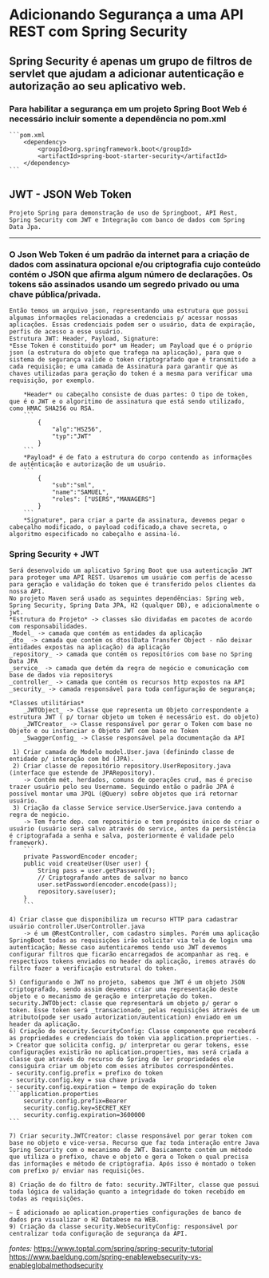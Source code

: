 # Adicionando Segurança a uma API REST com Spring Security

## Spring Security é apenas um grupo de filtros de servlet que ajudam a adicionar autenticação e autorização ao seu aplicativo web.
### Para habilitar a segurança em um projeto Spring Boot Web é necessário incluir somente a dependência no pom.xml
    ```pom.xml
        <dependency>
            <groupId>org.springframework.boot</groupId>
            <artifactId>spring-boot-starter-security</artifactId>
        </dependency>
    ```

## JWT - JSON Web Token
    Projeto Spring para demonstração de uso de Springboot, API Rest, Spring Security com JWT e Integração com banco de dados com Spring Data Jpa.
---

### O Json Web Token é um padrão da internet para a criação de dados com assinatura opcional e/ou criptografia cujo conteúdo contém o JSON que afirma algum número de declarações. Os tokens são assinados usando um segredo privado ou uma chave pública/privada. 
    Então temos um arquivo json, representando uma estrutura que possui algumas informações relacionadas a credenciais p/ acessar nossas aplicações. Essas credenciais podem ser o usuário, data de expiração, perfis de acesso a esse usuário.
    Estrutura JWT: Header, Payload, Signature:
    *Esse Token é constituido por* um Header; um Payload que é o próprio json (a estrutura do objeto que trafega na aplicação), para que o sistema de segurança valide o token criptografado que é transmitido a cada requisição; e uma camada de Assinatura para garantir que as chaves utilizadas para geração do token é a mesma para verificar uma requisição, por exemplo.
        
        *Header* ou cabeçalho consiste de duas partes: O tipo de token, que é o JWT e o algoritimo de assinatura que está sendo utilizado, como HMAC SHA256 ou RSA.
        ```
            {
                "alg":"HS256",
                "typ":"JWT"
            }
        ```
        *Payload* é de fato a estrutura do corpo contendo as informações de autênticação e autorização de um usuário.
        ```
            {
                "sub":"sml",
                "name":"SAMUEL",
                "roles": ["USERS","MANAGERS"]
            }
        ```
        *Signature*, para criar a parte da assinatura, devemos pegar o cabeçalho modificado, o payload codificado,a chave secreta, o algoritmo especificado no cabeçalho e assina-ló. 

### Spring Security + JWT
    Será desenvolvido um aplicativo Spring Boot que usa autenticação JWT para proteger uma API REST. Usaremos um usuário com perfis de acesso para geração e validação do token que é transferido pelos clientes da nossa API.
    No projeto Maven será usado as seguintes dependências: Spring web, Spring Security, Spring Data JPA, H2 (qualquer DB), e adicionalmente o jwt.
    *Estrutura do Projeto* -> classes são dividadas em pacotes de acordo com responsabilidades.
    _Model_ -> camada que contém as entidades da aplicação
    _dto_ -> camada que contém os dtos(Data Transfer Object - não deixar entidades expostas na aplicação) da aplicação
    _repository_ -> camada que contém os repositórios com base no Spring Data JPA
    _service_ -> camada que detém da regra de negócio e comunicação com base de dados via repositorys
    _controller_ -> camada que contém os recursos http expostos na API
    _security_ -> camada responsável para toda configuração de segurança;

    *Classes utilitárias*
        _JWTObject_ -> Classe que representa um Objeto correspondente a estrutura JWT ( p/ tornar objeto um token é necessário est. do objeto)
        _JWTCreator_ -> Classe responsável por gerar o Token com base no Objeto e ou instanciar o Objeto JWT com base no Token
        _SwaggerConfig_ -> Classe responsável pela documentação da API

     1) Criar camada de Modelo model.User.java (definindo classe de entidade p/ interação com bd (JPA).
     2) Criar classe de repositório repository.UserRepository.java (interface que estende de JPARepository).
        -> Contém mét. herdados, comuns de operações crud, mas é preciso trazer usuário pelo seu Username. Seguindo então o padrão JPA é possível montar uma JPQL (@Query) sobre objetos que irá retornar usuário.
     3) Criação da classe Service service.UserService.java contendo a regra de negócio.
        -> Tem forte dep. com repositório e tem propósito único de criar o usuário (usuário será salvo através do service, antes da persistência é criptografada a senha e salva, posteriormente é validade pelo framework). 
        ```
        private PasswordEncoder encoder;
        public void createUser(User user) {
            String pass = user.getPassword();
            // Criptografando antes de salvar no banco
            user.setPassword(encoder.encode(pass));
            repository.save(user);
        }
        ```

    4) Criar classe que disponibiliza um recurso HTTP para cadastrar usuário controller.UserController.java
        -> é um @RestController, com cadastro simples. Porém uma aplicação SpringBoot todas as requisições irão solicitar via tela de login uma autenticação; Nesse caso autenticaremos tendo uso JWT devemos configurar filtros que ficarão encarregados de acompanhar as req. e respectivos tokens enviados no header da aplicação, iremos através do filtro fazer a verificação estrutural do token. 

    5) Configurando o JWT no projeto, sabemos que JWT é um objeto JSON criptografado, sendo assim devemos criar uma representação deste objeto e o mecanismo de geração e interpretação do token. security.JWTObject: classe que representará um objeto p/ gerar o token. Esse token será _transacionado_ pelas requisições através de um atributo(pode ser usado autorization/autentication) enviado em um header da aplicação.
    6) Criação do security.SecurityConfig: Classe componente que receberá as propriedades e credenciais do token via application.proprierties. -> Creator que solicita config. p/ interpretar ou gerar tokens, esse configurações existirão no aplication.properties, mas será criada a classe que através do recurso do Spring de ler propriedades ele consiguira criar um objeto com esses atributos correspondêntes.
    - security.config.prefix = prefixo do token
    - security.config.key = sua chave privada
    - security.config.expiration = tempo de expiração do token
    ```application.properties
        security.config.prefix=Bearer
        security.config.key=SECRET_KEY
        security.config.expiration=3600000
    ```

    7) Criar security.JWTCreator: classe responsável por gerar token com base no objeto e vice-versa. Recurso que faz toda interação entre Java Spring Security com o mecanismo de JWT. Basicamente contém um método que utiliza o prefixo, chave e objeto e gera o Token o qual precisa das informações e método de criptografia. Após isso é montado o token com prefixo p/ enviar nas requisições.  

    8) Criação de do filtro de fato: security.JWTFilter, classe que possui toda lógica de validação quanto a integridade do token recebido em todas as requisições.
    
    ~ É adicionado ao aplication.properties configurações de banco de dados pra visualizar o H2 Databese na WEB.
    9) Criação da classe security.WebSecurityConfig: responsável por centralizar toda configuração de segurança da API.







_fontes:_
https://www.toptal.com/spring/spring-security-tutorial
https://www.baeldung.com/spring-enablewebsecurity-vs-enableglobalmethodsecurity
